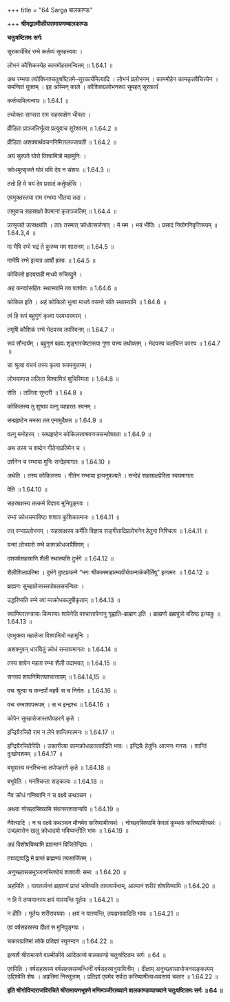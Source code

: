 +++
title = "64 Sarga बालकाण्डः"

+++
**श्रीमद्वाल्मीकीयरामायणम्बालकाण्डः**

**चतुःषष्टितमः सर्गः**

सुरकार्यमिदं रम्भे कर्तव्यं सुमहत्त्वया ।

लोभनं कौशिकस्येह काममोहसमन्वितम् ॥ 1.64.1 ॥

अथ रम्भया तपोविघ्नश्चतुःषष्टितमे–सुरकार्यमित्यादि । लोभनं प्रलोभनम् । काममोहेन कामकृतवैचित्त्येन । समन्वितं युक्तम् । इह अस्मिन् काले । कौशिकप्रलोभनरूपं सुमहत् सुरकार्यं

कर्त्तव्यमित्यन्वयः ॥ 1.64.1 ॥

तथोक्ता साप्सरा राम सहस्राक्षेण धीमता ।

व्रीडिता प्राञ्जलिर्भूत्वा प्रत्युवाच सुरेश्वरम् ॥ 1.64.2 ॥

व्रीडिता अशक्यार्थवचननिमित्तलज्जावती ॥ 1.64.2 ॥

अयं सुरपते घोरो विश्वामित्रो महामुनिः ।

क्रोधमुत्सृजते घोरं मयि देव न संशयः ॥ 1.64.3 ॥

ततो हि मे भयं देव प्रसादं कर्तुमर्हसि ।

एवमुक्तस्तया राम रम्भया भीतया तदा ।

तामुवाच सहस्राक्षो वेपमानां कृताञ्जलिम् ॥ 1.64.4 ॥

उत्सृजते उत्स्रक्ष्यति । ततः तस्मात् क्रोधोत्सर्जनात् । मे मम । भयं भीतिः । प्रसादं नियोगनिवृत्तिरूपम् ॥ 1.64.3,4 ॥

मा भैषि रम्भे भद्रं ते कुरुष्व मम शासनम् ॥ 1.64.5 ॥

माभैषि रम्भे इत्यत्र आर्षो ह्रस्वः ॥ 1.64.5 ॥

कोकिलो हृदयग्राही माधवे रुचिरद्रुमे ।

अहं कन्दर्पसहितः स्थास्यामि तव पार्श्वतः ॥ 1.64.6 ॥

कोकिल इति । अहं कोकिलो भूत्वा माधवे वसन्ते सति स्थास्यामि ॥ 1.64.6 ॥

त्वं हि रूपं बहुगुणं कृत्वा परमभास्वरम् ।

तमृषिं कौशिकं रम्भे भेदयस्व तपस्विनम् ॥ 1.64.7 ॥

रूपं सौन्दर्यम् । बहुगुणं बहवः शृङ्गारचेष्टारूपा गुणा यस्य तथोक्तम् । भेदयस्व चलचित्तं कारय ॥ 1.64.7 ॥

सा श्रुत्वा वचनं तस्य कृत्वा रूपमनुत्तमम् ।

लोभयामास ललिता विश्वामित्रं शुचिस्मिता ॥ 1.64.8 ॥

सेति । ललिता सुन्दरी ॥ 1.64.8 ॥

कोकिलस्य तु शुश्राव वल्गु व्याहरतः स्वनम् ।

सम्प्रहृष्टेन मनसा तत एनामुदैक्षत ॥ 1.64.9 ॥

वल्गु मनोहरम् । सम्प्रहृष्टेन कोकिलरवश्रवणजसन्तोषवता ॥ 1.64.9 ॥

अथ तस्य च शब्देन गीतेनाप्रतिमेन च ।

दर्शनेन च रम्भाया मुनिः सन्देहमागतः ॥ 1.64.10 ॥

अथेति । तस्य कोकिलस्य । गीतेन रम्भाया इत्यनुषज्यते । सन्देहं सहस्राक्षप्रेरिता स्वयमागता

वेति ॥ 1.64.10 ॥

सहस्राक्षस्य तत्कर्म विज्ञाय मुनिपुङ्गवः ।

रम्भां क्रोधसमाविष्टः शशाप कुशिकात्मजः ॥ 1.64.11 ॥

तत् रम्भाप्रलोभनम् । सहस्राक्षस्य कर्मेति विज्ञाय सङ्गीतादिप्रलोभनेन हेतुना निश्चित्य ॥ 1.64.11 ॥

यन्मां लोभयसे रम्भे कामक्रोधजयैषिणम् ।

दशवर्षसहस्राणि शैली स्थास्यसि दुर्भगे ॥ 1.64.12 ॥

शैलीशिलाप्रतिमा । दुर्भगे दुष्टप्रयत्ने “भगः श्रीकाममाहात्म्यवीर्ययत्नार्ककीर्तिषु” इत्यमरः ॥ 1.64.12 ॥

ब्राह्मणः सुमहातेजास्तपोबलसमन्वितः ।

उद्धरिष्यति रम्भे त्वां मत्क्रोधकलुषीकृताम् ॥ 1.64.13 ॥

स्वामिपरतन्त्रायाः किमस्याः शापेनेति पश्चात्तापेनानु गृह्णाति–ब्राह्मण इति । ब्राह्मणो ब्रह्मपुत्रो वसिष्ठ इत्याहुः ॥ 1.64.13 ॥

एवमुक्त्वा महातेजा विश्वामित्रो महामुनिः ।

अशक्नुवन् धारयितुं क्रोधं सन्तापमागतः ॥ 1.64.14 ॥

तस्य शापेन महता रम्भा शैली तदाभवत् ॥ 1.64.15 ॥

सन्तापं शापनिमित्तपश्चात्तापम् ॥ 1.64.14,15 ॥

वचः श्रुत्वा च कन्दर्पो महर्षेः स च निर्गतः ॥ 1.64.16 ॥

वचः रम्भाशापरूपम् । स च इन्द्रश्च ॥ 1.64.16 ॥

कोपेन सुमहातेजास्तपोपहरणे कृते ।

इन्द्रियैरजितै राम न लेभे शान्तिमात्मनः ॥ 1.64.17 ॥

इन्द्रियैरजितैरिति । उक्तरीत्या कामक्रोधाहतत्वादिति भावः । इन्द्रियैः हेतुभिः आत्मनः मनसः । शान्तिं दुःखोपशमम् ॥ 1.64.17 ॥

बभूवास्य मनश्चिन्ता तपोपहरणे कृते ॥ 1.64.18 ॥

बभूवेति । मनश्चिन्ता सङ्कल्पः ॥ 1.64.18 ॥

नैव क्रोधं गमिष्यामि न च वक्ष्ये कथञ्चन ।

अथवा नोच्छ्वसिष्यामि संवत्सरशतान्यपि ॥ 1.64.19 ॥

नैवेत्यादि । न च वक्ष्ये कथञ्चन मौनमेव करिष्यामीत्यर्थः । नोच्छ्वसिष्यामि केवलं कुम्भकं करिष्यामीत्यर्थः । उच्छ्वासेन खलु क्रोधादयो भविष्यन्तीति भावः ॥ 1.64.19 ॥

अहं विशोषयिष्यामि ह्यात्मानं विजितेन्द्रियः ।

तावद्यावद्धि मे प्राप्तं ब्राह्मण्यं तपसार्जितम् ।

अनुच्छ्वसन्नभुञ्जानस्तिष्ठेयं शाश्वतीः समाः ॥ 1.64.20 ॥

अहमिति । यावत्पर्यन्तं ब्राह्मण्यं प्राप्तं भविष्यति तावत्पर्यन्तम्, आत्मानं शरीरं शोषयिष्यामि ॥ 1.64.20 ॥

न हि मे तप्यमानस्य क्षयं यास्यन्ति मूर्तयः ॥ 1.64.21 ॥

न हीति । मूर्तयः शरीरावयवाः । क्षयं न यास्यन्ति, तपःप्रभावादिति भावः ॥ 1.64.21 ॥

एवं वर्षसहस्रस्य दीक्षां स मुनिपुङ्गवः ।

चकाराप्रतिमां लोके प्रतिज्ञां रघुनन्दन ॥ 1.64.22 ॥

इत्यार्षे श्रीरामायणे वाल्मीकीये आदिकाव्ये बालकाण्डे चतुःषष्टितमः सर्गः ॥ 64 ॥

एवमिति । वर्षसहस्रस्य वर्षसहस्रसम्बन्धिनीं वर्षसहस्रानुयायिनीम् । दीक्षाम् अनुच्छ्वासाभोजनसङ्कल्पम् उद्दिश्येति शेषः । अप्रतिमां निस्तुलाम् । प्रतिज्ञां एवमेव सर्वदा करिष्यामीत्यध्यवसायं चकार ॥ 1.64.22 ॥

**इति श्रीगोविन्दराजविरचिते श्रीरामायणभूषणे मणिमञ्जीराख्याने बालकाण्डव्याख्याने चतुःषष्टितमः सर्गः ॥ 64 ॥**
